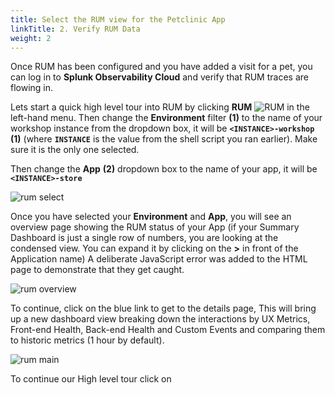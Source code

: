 ```yaml
---
title: Select the RUM view for the Petclinic App
linkTitle: 2. Verify RUM Data
weight: 2
---
```


Once RUM has been configured and you have added a visit for a pet, you can log in to **Splunk Observability Cloud** and verify that RUM traces are flowing in.

Lets start a quick high level tour into RUM by clicking **RUM** ![RUM](../../images/rum-icon.png?classes=inline&height=25px) in the left-hand menu. Then change the **Environment** filter **(1)** to the name of your workshop instance from the dropdown box, it will be **`<INSTANCE>-workshop`** **(1)** (where **`INSTANCE`** is the value from the shell script you ran earlier). Make sure it is the only one selected.

Then change the **App** **(2)** dropdown box to the name of your app, it will be **`<INSTANCE>-store`**

![rum select](../../images/rum-env-select.png)

Once you have selected your **Environment** and **App**, you will see an overview page showing the RUM status of your App (if your Summary Dashboard is just a single row of numbers, you are looking at the condensed view. You can expand it by clicking on the **>** in front of the Application name) A deliberate JavaScript error was added to the HTML page to demonstrate that they get caught.

![rum overview](../../images/rum-overview.png)

To continue, click on the blue link to get to the details page, This will bring up a new dashboard view breaking down the interactions by UX Metrics, Front-end Health, Back-end Health and Custom Events and comparing them to historic metrics (1 hour by default).

![rum  main](../../images/rum-main.png)

To continue our  High level tour click on  